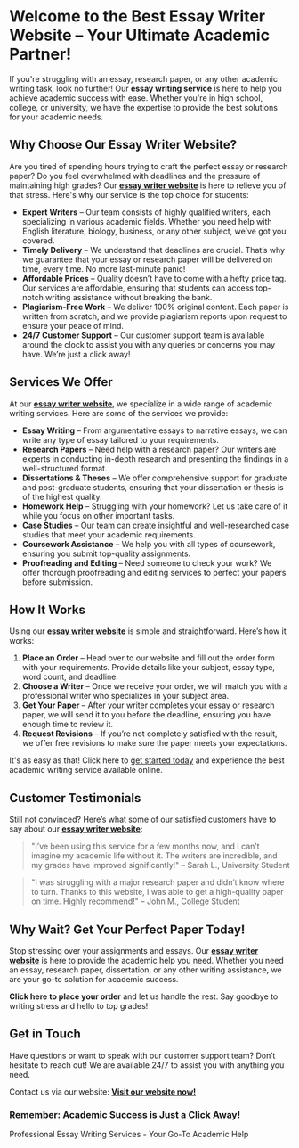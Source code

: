 <h1>Welcome to the Best Essay Writer Website – Your Ultimate Academic Partner!</h1>

<p>If you're struggling with an essay, research paper, or any other academic writing task, look no further! Our <strong>essay writing service</strong> is here to help you achieve academic success with ease. Whether you're in high school, college, or university, we have the expertise to provide the best solutions for your academic needs.</p>

<h2>Why Choose Our Essay Writer Website?</h2>

<p>Are you tired of spending hours trying to craft the perfect essay or research paper? Do you feel overwhelmed with deadlines and the pressure of maintaining high grades? Our <strong><a href="https://tinyurl.com/topessay?keyword=essay+writer+website">essay writer website</a></strong> is here to relieve you of that stress. Here's why our service is the top choice for students:</p>

<ul>
  <li><strong>Expert Writers</strong> – Our team consists of highly qualified writers, each specializing in various academic fields. Whether you need help with English literature, biology, business, or any other subject, we’ve got you covered.</li>
  <li><strong>Timely Delivery</strong> – We understand that deadlines are crucial. That’s why we guarantee that your essay or research paper will be delivered on time, every time. No more last-minute panic!</li>
  <li><strong>Affordable Prices</strong> – Quality doesn’t have to come with a hefty price tag. Our services are affordable, ensuring that students can access top-notch writing assistance without breaking the bank.</li>
  <li><strong>Plagiarism-Free Work</strong> – We deliver 100% original content. Each paper is written from scratch, and we provide plagiarism reports upon request to ensure your peace of mind.</li>
  <li><strong>24/7 Customer Support</strong> – Our customer support team is available around the clock to assist you with any queries or concerns you may have. We’re just a click away!</li>
</ul>

<h2>Services We Offer</h2>

<p>At our <strong><a href="https://tinyurl.com/topessay?keyword=essay+writer+website">essay writer website</a></strong>, we specialize in a wide range of academic writing services. Here are some of the services we provide:</p>

<ul>
  <li><strong>Essay Writing</strong> – From argumentative essays to narrative essays, we can write any type of essay tailored to your requirements.</li>
  <li><strong>Research Papers</strong> – Need help with a research paper? Our writers are experts in conducting in-depth research and presenting the findings in a well-structured format.</li>
  <li><strong>Dissertations & Theses</strong> – We offer comprehensive support for graduate and post-graduate students, ensuring that your dissertation or thesis is of the highest quality.</li>
  <li><strong>Homework Help</strong> – Struggling with your homework? Let us take care of it while you focus on other important tasks.</li>
  <li><strong>Case Studies</strong> – Our team can create insightful and well-researched case studies that meet your academic requirements.</li>
  <li><strong>Coursework Assistance</strong> – We help you with all types of coursework, ensuring you submit top-quality assignments.</li>
  <li><strong>Proofreading and Editing</strong> – Need someone to check your work? We offer thorough proofreading and editing services to perfect your papers before submission.</li>
</ul>

<h2>How It Works</h2>

<p>Using our <strong><a href="https://tinyurl.com/topessay?keyword=essay+writer+website">essay writer website</a></strong> is simple and straightforward. Here’s how it works:</p>

<ol>
  <li><strong>Place an Order</strong> – Head over to our website and fill out the order form with your requirements. Provide details like your subject, essay type, word count, and deadline.</li>
  <li><strong>Choose a Writer</strong> – Once we receive your order, we will match you with a professional writer who specializes in your subject area.</li>
  <li><strong>Get Your Paper</strong> – After your writer completes your essay or research paper, we will send it to you before the deadline, ensuring you have enough time to review it.</li>
  <li><strong>Request Revisions</strong> – If you’re not completely satisfied with the result, we offer free revisions to make sure the paper meets your expectations.</li>
</ol>

<p>It's as easy as that! Click here to <a href="https://tinyurl.com/topessay?keyword=essay+writer+website">get started today</a> and experience the best academic writing service available online.</p>

<h2>Customer Testimonials</h2>

<p>Still not convinced? Here’s what some of our satisfied customers have to say about our <strong><a href="https://tinyurl.com/topessay?keyword=essay+writer+website">essay writer website</a></strong>:</p>

<blockquote>
  <p>"I’ve been using this service for a few months now, and I can’t imagine my academic life without it. The writers are incredible, and my grades have improved significantly!" – Sarah L., University Student</p>
</blockquote>

<blockquote>
  <p>"I was struggling with a major research paper and didn’t know where to turn. Thanks to this website, I was able to get a high-quality paper on time. Highly recommend!" – John M., College Student</p>
</blockquote>

<h2>Why Wait? Get Your Perfect Paper Today!</h2>

<p>Stop stressing over your assignments and essays. Our <strong><a href="https://tinyurl.com/topessay?keyword=essay+writer+website">essay writer website</a></strong> is here to provide the academic help you need. Whether you need an essay, research paper, dissertation, or any other writing assistance, we are your go-to solution for academic success.</p>

<p><strong>Click here to place your order</strong> and let us handle the rest. Say goodbye to writing stress and hello to top grades!</p>

<h2>Get in Touch</h2>

<p>Have questions or want to speak with our customer support team? Don’t hesitate to reach out! We are available 24/7 to assist you with anything you need.</p>

<p>Contact us via our website: <strong><a href="https://tinyurl.com/topessay?keyword=essay+writer+website">Visit our website now!</a></strong></p>

<h3>Remember: Academic Success is Just a Click Away!</h3>
Professional Essay Writing Services - Your Go-To Academic Help
